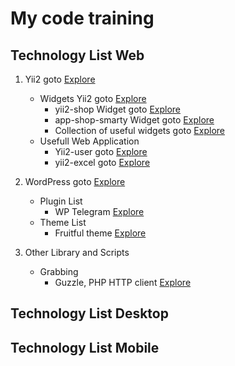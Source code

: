 # My code training

## Technology List Web
1. Yii2 goto [Explore](https://github.com/JayMay1310/yii2/tree/master/framework) 
   - Widgets Yii2 goto [Explore](https://github.com/JayMay1310/yii2/tree/master/framework/widgets) 
     - yii2-shop Widget goto [Explore](https://github.com/albertgeeca/yii2-shop/tree/master/widgets) 
     - app-shop-smarty Widget goto [Explore](https://github.com/skeeks-cms/app-shop-smarty/tree/master/frontend/widgets)
     - Collection of useful widgets goto [Explore](https://github.com/JayMay1310/yii2-widgets)
   - Usefull Web Application
     - Yii2-user goto [Explore](https://github.com/dektrium/yii2-user)
     - yii2-excel goto [Explore](https://github.com/arogachev/yii2-excel)

2. WordPress goto [Explore](https://github.com/WordPress/WordPress)
   - Plugin List
      - WP Telegram [Explore](https://github.com/manzoorwanijk/wptelegram)      
   - Theme List
      - Fruitful theme [Explore](https://github.com/Fruitfulcode/Fruitful)
      
3. Other Library and Scripts
   - Grabbing
       - Guzzle, PHP HTTP client [Explore](https://github.com/guzzle/guzzle)        
      
## Technology List Desktop


## Technology List Mobile

      
